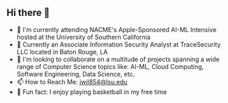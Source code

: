 ## Hi there 👋

- 🔭 I'm currently attending NACME's Apple-Sponsored AI-ML Intensive hosted at the University of Southern California
- 📱 Currently an Associate Information Security Analyst at TraceSecurity LLC located in Baton Rouge, LA
- 👯 I'm looking to collaborate on a multitude of projects spanning a wide range of Computer Science topics like: AI-ML, Cloud Computing, Software Engineering, Data Science, etc.
- 📫 How to Reach Me: jwil854@lsu.edu
- 🏀 Fun fact: I enjoy playing basketball in my free time
<!--
**BlackMoonCoder/BlackMoonCoder** is a ✨ _special_ ✨ repository because its `README.md` (this file) appears on your GitHub profile.

Here are some ideas to get you started:

- 🔭 I’m currently working on ...
- 🌱 I’m currently learning ...
- 👯 I’m looking to collaborate on ...
- 🤔 I’m looking for help with ...
- 💬 Ask me about ...
- 📫 How to reach me: ...
- 😄 Pronouns: ...
- ⚡ Fun fact: ...
-->
